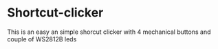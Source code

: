 # Shortcut-clicker
This is an easy an simple shorcut clicker with 4 mechanical buttons and couple of WS2812B leds
